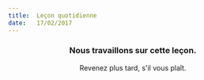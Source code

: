 ```yaml
---
title:  Leçon quotidienne
date:   17/02/2017
---
```


### <center>Nous travaillons sur cette leçon.</center>
<center>Revenez plus tard, s'il vous plaît.</center>